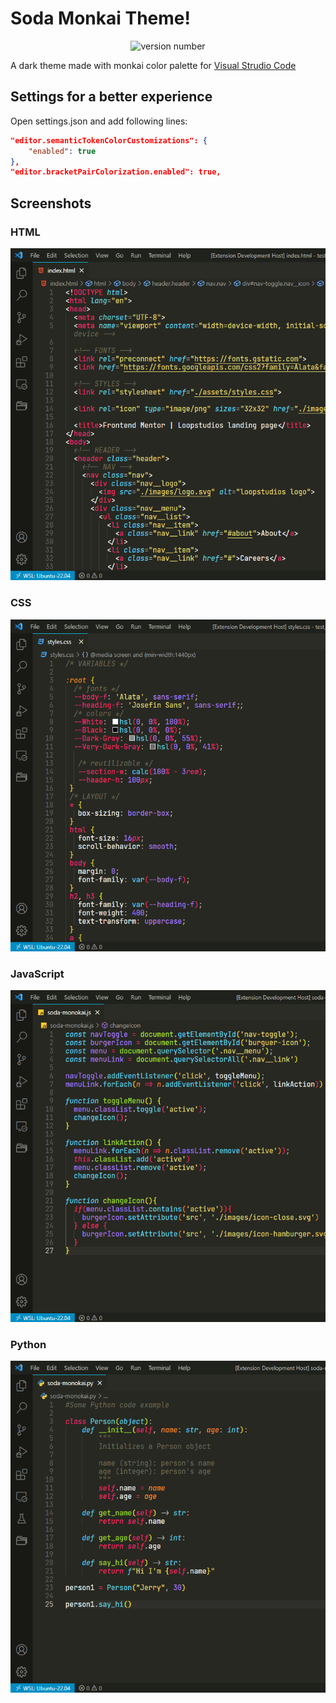 # Soda Monkai Theme!

<div align="center" >

![version number](https://vsmarketplacebadge.apphb.com/version/Alejandro-44.soda-monokai.svg?style=flat-square&labelColor=272822&color=A6E22E)

</div>

A dark theme made with monkai color palette for [Visual Strudio Code](https://code.visualstudio.com/)

## Settings for a better experience

Open settings.json and add following lines:

```JSON
"editor.semanticTokenColorCustomizations": {
    "enabled": true
},
"editor.bracketPairColorization.enabled": true,

```

## Screenshots

### HTML

<div align="center">

![HTML screenshot](https://raw.githubusercontent.com/Alejandro-44/soda-monokai-theme/main/screenshots/sodamonokai-html.png)

</div>

### CSS

<div align="center">

![CSS screenshot](https://raw.githubusercontent.com/Alejandro-44/soda-monokai-theme/main/screenshots/sodamonokai-css.png)

</div>

### JavaScript

<div align="center"></div>

![JS screenshot](https://raw.githubusercontent.com/Alejandro-44/soda-monokai-theme/main/screenshots/sodamonokai-js.png)

### Python

![Python screenshot](https://raw.githubusercontent.com/Alejandro-44/soda-monokai-theme/main/screenshots/sodamonokai-py.png)
